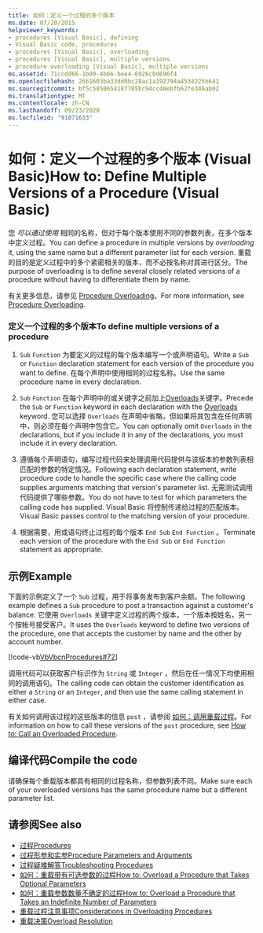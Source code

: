 ```yaml
---
title: 如何：定义一个过程的多个版本
ms.date: 07/20/2015
helpviewer_keywords:
- procedures [Visual Basic], defining
- Visual Basic code, procedures
- procedures [Visual Basic], overloading
- procedures [Visual Basic], multiple versions
- procedure overloading [Visual Basic], multiple versions
ms.assetid: 71ccdd66-1b00-4b66-bee4-6926c0d696f4
ms.openlocfilehash: 2661603ba33dd0bc28ac1a192794a4534225b641
ms.sourcegitcommit: bf5c5850654187705bc94cc40ebfb62fe346ab02
ms.translationtype: MT
ms.contentlocale: zh-CN
ms.lasthandoff: 09/23/2020
ms.locfileid: "91071633"
---
```

# <a name="how-to-define-multiple-versions-of-a-procedure-visual-basic"></a><span data-ttu-id="1b764-102">如何：定义一个过程的多个版本 (Visual Basic)</span><span class="sxs-lookup"><span data-stu-id="1b764-102">How to: Define Multiple Versions of a Procedure (Visual Basic)</span></span>

<span data-ttu-id="1b764-103">您 *可以通过使用* 相同的名称，但对于每个版本使用不同的参数列表，在多个版本中定义过程。</span><span class="sxs-lookup"><span data-stu-id="1b764-103">You can define a procedure in multiple versions by *overloading* it, using the same name but a different parameter list for each version.</span></span> <span data-ttu-id="1b764-104">重载的目的是定义过程中的多个紧密相关的版本，而不必按名称对其进行区分。</span><span class="sxs-lookup"><span data-stu-id="1b764-104">The purpose of overloading is to define several closely related versions of a procedure without having to differentiate them by name.</span></span>  
  
 <span data-ttu-id="1b764-105">有关更多信息，请参见 [Procedure Overloading](./procedure-overloading.md)。</span><span class="sxs-lookup"><span data-stu-id="1b764-105">For more information, see [Procedure Overloading](./procedure-overloading.md).</span></span>  
  
### <a name="to-define-multiple-versions-of-a-procedure"></a><span data-ttu-id="1b764-106">定义一个过程的多个版本</span><span class="sxs-lookup"><span data-stu-id="1b764-106">To define multiple versions of a procedure</span></span>  
  
1. <span data-ttu-id="1b764-107">`Sub` `Function` 为要定义的过程的每个版本编写一个或声明语句。</span><span class="sxs-lookup"><span data-stu-id="1b764-107">Write a `Sub` or `Function` declaration statement for each version of the procedure you want to define.</span></span> <span data-ttu-id="1b764-108">在每个声明中使用相同的过程名称。</span><span class="sxs-lookup"><span data-stu-id="1b764-108">Use the same procedure name in every declaration.</span></span>  
  
2. <span data-ttu-id="1b764-109">`Sub` `Function` 在每个声明中的或关键字之前加上[Overloads](../../../language-reference/modifiers/overloads.md)关键字。</span><span class="sxs-lookup"><span data-stu-id="1b764-109">Precede the `Sub` or `Function` keyword in each declaration with the [Overloads](../../../language-reference/modifiers/overloads.md) keyword.</span></span> <span data-ttu-id="1b764-110">您可以选择 `Overloads` 在声明中省略，但如果将其包含在任何声明中，则必须在每个声明中包含它。</span><span class="sxs-lookup"><span data-stu-id="1b764-110">You can optionally omit `Overloads` in the declarations, but if you include it in any of the declarations, you must include it in every declaration.</span></span>  
  
3. <span data-ttu-id="1b764-111">遵循每个声明语句，编写过程代码来处理调用代码提供与该版本的参数列表相匹配的参数的特定情况。</span><span class="sxs-lookup"><span data-stu-id="1b764-111">Following each declaration statement, write procedure code to handle the specific case where the calling code supplies arguments matching that version's parameter list.</span></span> <span data-ttu-id="1b764-112">无需测试调用代码提供了哪些参数。</span><span class="sxs-lookup"><span data-stu-id="1b764-112">You do not have to test for which parameters the calling code has supplied.</span></span> <span data-ttu-id="1b764-113">Visual Basic 将控制传递给过程的匹配版本。</span><span class="sxs-lookup"><span data-stu-id="1b764-113">Visual Basic passes control to the matching version of your procedure.</span></span>  
  
4. <span data-ttu-id="1b764-114">根据需要，用或语句终止过程的每个版本 `End Sub` `End Function` 。</span><span class="sxs-lookup"><span data-stu-id="1b764-114">Terminate each version of the procedure with the `End Sub` or `End Function` statement as appropriate.</span></span>  
  
## <a name="example"></a><span data-ttu-id="1b764-115">示例</span><span class="sxs-lookup"><span data-stu-id="1b764-115">Example</span></span>  

 <span data-ttu-id="1b764-116">下面的示例定义了一个 `Sub` 过程，用于将事务发布到客户余额。</span><span class="sxs-lookup"><span data-stu-id="1b764-116">The following example defines a `Sub` procedure to post a transaction against a customer's balance.</span></span> <span data-ttu-id="1b764-117">它使用 `Overloads` 关键字定义过程的两个版本，一个版本按姓名，另一个按帐号接受客户。</span><span class="sxs-lookup"><span data-stu-id="1b764-117">It uses the `Overloads` keyword to define two versions of the procedure, one that accepts the customer by name and the other by account number.</span></span>  
  
 [!code-vb[VbVbcnProcedures#72](~/samples/snippets/visualbasic/VS_Snippets_VBCSharp/VbVbcnProcedures/VB/Class1.vb#72)]  
  
 <span data-ttu-id="1b764-118">调用代码可以获取客户标识作为 `String` 或 `Integer` ，然后在任一情况下均使用相同的调用语句。</span><span class="sxs-lookup"><span data-stu-id="1b764-118">The calling code can obtain the customer identification as either a `String` or an `Integer`, and then use the same calling statement in either case.</span></span>  
  
 <span data-ttu-id="1b764-119">有关如何调用该过程的这些版本的信息 `post` ，请参阅 [如何：调用重载过程](./how-to-call-an-overloaded-procedure.md)。</span><span class="sxs-lookup"><span data-stu-id="1b764-119">For information on how to call these versions of the `post` procedure, see [How to: Call an Overloaded Procedure](./how-to-call-an-overloaded-procedure.md).</span></span>  
  
## <a name="compile-the-code"></a><span data-ttu-id="1b764-120">编译代码</span><span class="sxs-lookup"><span data-stu-id="1b764-120">Compile the code</span></span>  

 <span data-ttu-id="1b764-121">请确保每个重载版本都具有相同的过程名称，但参数列表不同。</span><span class="sxs-lookup"><span data-stu-id="1b764-121">Make sure each of your overloaded versions has the same procedure name but a different parameter list.</span></span>  
  
## <a name="see-also"></a><span data-ttu-id="1b764-122">请参阅</span><span class="sxs-lookup"><span data-stu-id="1b764-122">See also</span></span>

- [<span data-ttu-id="1b764-123">过程</span><span class="sxs-lookup"><span data-stu-id="1b764-123">Procedures</span></span>](./index.md)
- [<span data-ttu-id="1b764-124">过程形参和实参</span><span class="sxs-lookup"><span data-stu-id="1b764-124">Procedure Parameters and Arguments</span></span>](./procedure-parameters-and-arguments.md)
- [<span data-ttu-id="1b764-125">过程疑难解答</span><span class="sxs-lookup"><span data-stu-id="1b764-125">Troubleshooting Procedures</span></span>](./troubleshooting-procedures.md)
- [<span data-ttu-id="1b764-126">如何：重载带有可选参数的过程</span><span class="sxs-lookup"><span data-stu-id="1b764-126">How to: Overload a Procedure that Takes Optional Parameters</span></span>](./how-to-overload-a-procedure-that-takes-optional-parameters.md)
- [<span data-ttu-id="1b764-127">如何：重载参数数量不确定的过程</span><span class="sxs-lookup"><span data-stu-id="1b764-127">How to: Overload a Procedure that Takes an Indefinite Number of Parameters</span></span>](./how-to-overload-a-procedure-that-takes-an-indefinite-number-of-parameters.md)
- [<span data-ttu-id="1b764-128">重载过程注意事项</span><span class="sxs-lookup"><span data-stu-id="1b764-128">Considerations in Overloading Procedures</span></span>](./considerations-in-overloading-procedures.md)
- [<span data-ttu-id="1b764-129">重载决策</span><span class="sxs-lookup"><span data-stu-id="1b764-129">Overload Resolution</span></span>](./overload-resolution.md)
